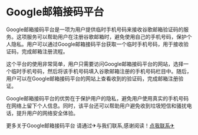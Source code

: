 # Google邮箱接码平台

Google邮箱接码平台是一项为用户提供临时手机号码来接收谷歌邮箱验证码的服务。这项服务可以帮助用户在注册谷歌邮箱时，避免使用自己的手机号码，保护个人隐私。用户可以通过Google邮箱接码平台获取一个临时手机号码，用于接收验证码，完成邮箱注册流程。

这个平台的使用非常简单，用户只需要访问Google邮箱接码平台的网站，选择一个临时手机号码，然后将该手机号码填入谷歌邮箱注册的手机号码栏目中。随后，用户可以在Google邮箱接码平台的网站上查看收到的验证码，完成邮箱注册验证。

Google邮箱接码平台的优势在于保护用户的隐私，避免用户使用真实的手机号码在网络上留下个人信息。同时，该平台还可以帮助用户避免收到垃圾短信和骚扰电话，提升用户的网络安全体验。

更多关于Google邮箱接码平台 请通过✈与我们联系,感谢阅读！[点我联系✈](https://docs.G208.com)
